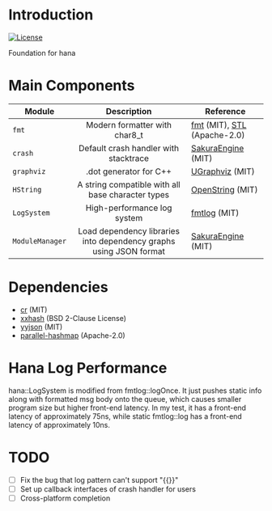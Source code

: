 # Introduction

[![License](https://img.shields.io/github/license/ForMyDearest/HanaBase?label=license&style=flat-square)](./LICENSE)

Foundation for hana

# Main Components

| Module          |                            Description                             | Reference                                                                                         |
|-----------------|:------------------------------------------------------------------:|---------------------------------------------------------------------------------------------------|
| `fmt`           |                   Modern formatter with char8_t                    | [fmt](https://github.com/fmtlib/fmt) (MIT),  [STL](https://github.com/microsoft/STL) (Apache-2.0) |
| `crash`         |               Default crash handler with stacktrace                | [SakuraEngine](https://github.com/SakuraEngine/SakuraEngine) (MIT)                                |
| `graphviz`      |                       .dot generator for C++                       | [UGraphviz](https://github.com/Ubpa/UGraphviz) (MIT)                                              |
| `HString`       |         A string compatible with all base character types          | [OpenString](https://github.com/1762757171/OpenString) (MIT)                                      |
| `LogSystem`     |                    High-performance log system                     | [fmtlog](https://github.com/MengRao/fmtlog) (MIT)                                                 |
| `ModuleManager` | Load dependency libraries into dependency graphs using JSON format | [SakuraEngine](https://github.com/SakuraEngine/SakuraEngine) (MIT)                                |

# Dependencies

- [cr](https://github.com/fungos/cr) (MIT)
- [xxhash](https://github.com/Cyan4973/xxHash) (BSD 2-Clause License)
- [yyjson](https://github.com/ibireme/yyjson) (MIT)
- [parallel-hashmap](https://github.com/greg7mdp/parallel-hashmap) (Apache-2.0)

# Hana Log Performance

hana::LogSystem is modified from fmtlog::logOnce.
It just pushes static info along with formatted msg body onto the queue, which causes smaller program size but higher front-end latency.
In my test, it has a front-end latency of approximately 75ns, while static fmtlog::log has a front-end latency of approximately 10ns.

# TODO

* [ ] Fix the bug that log pattern can't support "{{}}"
* [ ] Set up callback interfaces of crash handler for users
* [ ] Cross-platform completion